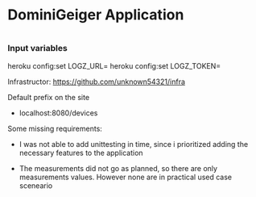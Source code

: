 <h1>DominiGeiger Application<h1>


**<h3>Input variables</h3>**

heroku config:set LOGZ_URL=<insert url>
heroku config:set LOGZ_TOKEN=<token>

Infrastructor: 
https://github.com/unknown54321/infra

Default prefix on the site
- localhost:8080/devices

Some missing requirements: 
- I was not able to add unittesting in time, since i prioritized adding the necessary features to
the application

- The measurements did not go as planned, so there are only measurements values. However 
none are in practical used case sceneario 
